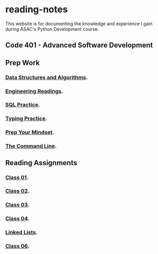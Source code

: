 # reading-notes

This website is for documenting the knowledge and experience I gain during ASAC's Python Development course.

## Code 401 - Advanced Software Development

## Prep Work

### [Data Structures and Algorithms](https://github.com/AymanMalkawi122/reading-notes/tree/main/Code%20401/Data%20Structures%20and%20Algorithms).

### [Engineering Readings](https://github.com/AymanMalkawi122/reading-notes/tree/main/Code%20401/Engineering%20Readings).

### [SQL Practice](https://github.com/AymanMalkawi122/reading-notes/tree/main/Code%20401/SQL%20Practice).

### [Typing Practice](https://github.com/AymanMalkawi122/reading-notes/tree/main/Code%20401/Typing%20Practice).

### [Prep Your Mindset](https://github.com/AymanMalkawi122/reading-notes/tree/main/Code%20401/Prep%20Your%20Mindset).

### [The Command Line](https://github.com/AymanMalkawi122/reading-notes/tree/main/Code%20401/The%20Command%20Line).

## Reading Assignments

### [Class 01](https://github.com/AymanMalkawi122/reading-notes/tree/main/Class%20Reading/class01).

### [Class 02](https://github.com/AymanMalkawi122/reading-notes/tree/main/Class%20Reading/class02).

### [Class 03](https://github.com/AymanMalkawi122/reading-notes/tree/main/Class%20Reading/class03).

### [Class 04](https://github.com/AymanMalkawi122/reading-notes/tree/main/Class%20Reading/class04).

### [Linked Lists](https://github.com/AymanMalkawi122/reading-notes/tree/main/Class%20Reading/Linked-lists).

### [Class 06](https://github.com/AymanMalkawi122/reading-notes/tree/main/Class%20Reading/class06).

